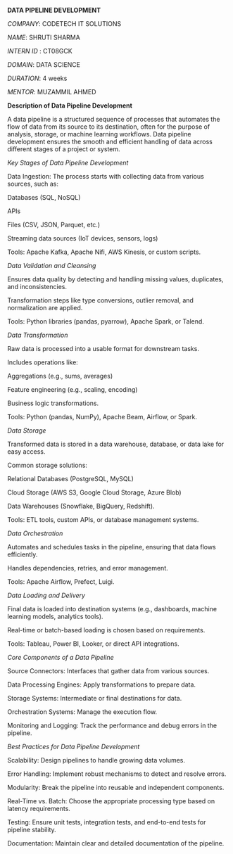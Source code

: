 **DATA PIPELINE DEVELOPMENT**

*COMPANY*: CODETECH IT SOLUTIONS

 *NAME*: SHRUTI SHARMA
 
 *INTERN ID* : CT08GCK
 
 *DOMAIN*: DATA SCIENCE
 
 *DURATION*: 4 weeks
 
 *MENTOR*: MUZAMMIL AHMED
 
 
**Description of Data Pipeline Development**

A data pipeline is a structured sequence of processes that automates the flow of data from its source to its destination, often for the purpose of analysis, storage, or machine learning workflows. Data pipeline development ensures the smooth and efficient handling of data across different stages of a project or system.

*Key Stages of Data Pipeline Development*

Data Ingestion:
The process starts with collecting data from various sources, such as:

Databases (SQL, NoSQL)

APIs

Files (CSV, JSON, Parquet, etc.)

Streaming data sources (IoT devices, sensors, logs)

Tools: Apache Kafka, Apache Nifi, AWS Kinesis, or custom scripts.

*Data Validation and Cleansing*

Ensures data quality by detecting and handling missing values, duplicates, and inconsistencies.

Transformation steps like type conversions, outlier removal, and normalization are applied.

Tools: Python libraries (pandas, pyarrow), Apache Spark, or Talend.

*Data Transformation*


Raw data is processed into a usable format for downstream tasks.

Includes operations like:

Aggregations (e.g., sums, averages)

Feature engineering (e.g., scaling, encoding)

Business logic transformations.

Tools: Python (pandas, NumPy), Apache Beam, Airflow, or Spark.

*Data Storage*


Transformed data is stored in a data warehouse, database, or data lake for easy access.

Common storage solutions:

Relational Databases (PostgreSQL, MySQL)

Cloud Storage (AWS S3, Google Cloud Storage, Azure Blob)

Data Warehouses (Snowflake, BigQuery, Redshift).

Tools: ETL tools, custom APIs, or database management systems.

*Data Orchestration*

Automates and schedules tasks in the pipeline, ensuring that data flows efficiently.

Handles dependencies, retries, and error management.

Tools: Apache Airflow, Prefect, Luigi.

*Data Loading and Delivery*

Final data is loaded into destination systems (e.g., dashboards, machine learning models, analytics tools).

Real-time or batch-based loading is chosen based on requirements.

Tools: Tableau, Power BI, Looker, or direct API integrations.

*Core Components of a Data Pipeline*

Source Connectors: Interfaces that gather data from various sources.

Data Processing Engines: Apply transformations to prepare data.

Storage Systems: Intermediate or final destinations for data.

Orchestration Systems: Manage the execution flow.

Monitoring and Logging: Track the performance and debug errors in the pipeline.

*Best Practices for Data Pipeline Development*

Scalability: Design pipelines to handle growing data volumes.

Error Handling: Implement robust mechanisms to detect and resolve errors.

Modularity: Break the pipeline into reusable and independent components.

Real-Time vs. Batch: Choose the appropriate processing type based on latency requirements.

Testing: Ensure unit tests, integration tests, and end-to-end tests for pipeline stability.

Documentation: Maintain clear and detailed documentation of the pipeline.


